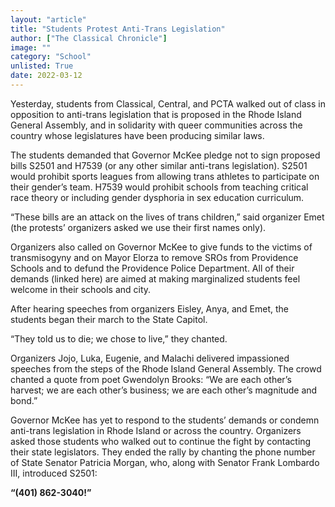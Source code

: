 ```yaml
---
layout: "article"
title: "Students Protest Anti-Trans Legislation"
author: ["The Classical Chronicle"]
image: ""
category: "School"
unlisted: True
date: 2022-03-12
---
```


Yesterday, students from Classical, Central, and PCTA walked out of class in opposition to anti-trans legislation that is proposed in the Rhode Island General Assembly, and in solidarity with queer communities across the country whose legislatures have been producing similar laws.

The students demanded that Governor McKee pledge not to sign proposed bills S2501 and H7539 (or any other similar anti-trans legislation). S2501 would prohibit sports leagues from allowing trans athletes to participate on their gender’s team. H7539 would prohibit schools from teaching critical race theory or including gender dysphoria in sex education curriculum.

“These bills are an attack on the lives of trans children,” said organizer Emet (the protests’ organizers asked we use their first names only). 

Organizers also called on Governor McKee to give funds to the victims of transmisogyny and on Mayor Elorza to remove SROs from Providence Schools and to defund the Providence Police Department. All of their demands (linked here) are aimed at making marginalized students feel welcome in their schools and city.

After hearing speeches from organizers Eisley, Anya, and Emet, the students began their march to the State Capitol.

“They told us to die; we chose to live,” they chanted.

Organizers Jojo, Luka, Eugenie, and Malachi delivered impassioned speeches from the steps of the Rhode Island General Assembly. The crowd chanted a quote from poet Gwendolyn Brooks: “We are each other’s harvest; we are each other’s business; we are each other’s magnitude and bond.”

Governor McKee has yet to respond to the students’ demands or condemn anti-trans legislation in Rhode Island or across the country. Organizers asked those students who walked out to continue the fight by contacting their state legislators. They ended the rally by chanting the phone number of State Senator Patricia Morgan, who, along with Senator Frank Lombardo III, introduced S2501:

**“(401) 862-3040!”**
